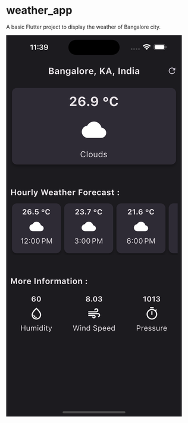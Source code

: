 # weather_app

A basic Flutter project to display the weather of Bangalore city.


![Alt text](<Simulator Screenshot - iPhone 14 Pro Max - 2023-07-29 at 11.39.47.png>)


